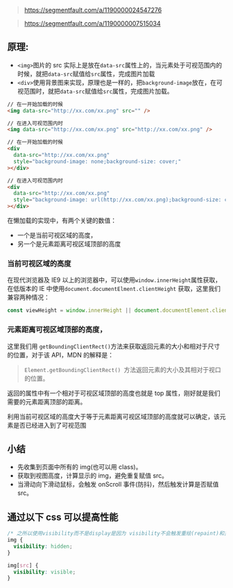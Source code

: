 > https://segmentfault.com/a/1190000024547276

> https://segmentfault.com/a/1190000007515034

## 原理:

- `<img>`图片的 src 实际上是放在`data-src`属性上的，当元素处于可视范围内的时候，就把`data-src`赋值给`src`属性，完成图片加载
- `<div>`使用背景图来实现，原理也是一样的，把`background-image`放在，在可视范围时，就把`data-src`赋值给`src`属性，完成图片加载。

```html
// 在一开始加载的时候
<img data-src="http://xx.com/xx.png" src="" />

// 在进入可视范围内时
<img data-src="http://xx.com/xx.png" src="http://xx.com/xx.png" />

// 在一开始加载的时候
<div
  data-src="http://xx.com/xx.png"
  style="background-image: none;background-size: cover;"
></div>

// 在进入可视范围内时
<div
  data-src="http://xx.com/xx.png"
  style="background-image: url(http://xx.com/xx.png);background-size: cover;"
></div>
```

在懒加载的实现中，有两个关键的数值：

- 一个是当前可视区域的高度，
- 另一个是元素距离可视区域顶部的高度

### 当前可视区域的高度

在现代浏览器及 IE9 以上的浏览器中，可以使用`window.innerHeight`属性获取，在低版本的 IE 中使用`document.documentElment.clientHeight` 获取，这里我们兼容两种情况：

```js
const viewHeight = window.innerHeight || document.documentElement.clientHeight;
```

### 元素距离可视区域顶部的高度，

这里我们用 `getBoundingClientRect()`方法来获取返回元素的大小和相对于尺寸的位置，对于该 API，MDN 的解释是：

> `Element.getBoundingClientRect() `方法返回元素的大小及其相对于视口的位置。

返回的属性中有一个相对于可视区域顶部的高度也就是 top 属性，刚好就是我们需要的元素距离顶部的距离。

利用当前可视区域的高度大于等于元素距离可视区域顶部的高度就可以确定，该元素是否已经进入到了可视范围

## 小结

- 先收集到页面中所有的 img(也可以用 class)。
- 获取到视图高度，计算显示的 img，避免重复赋值 src。
- 当滑动向下滑动鼠标，会触发 onScroll 事件(防抖)，然后触发计算是否赋值 src。

## 通过以下 css 可以提高性能

```css
/* 之所以使用visibility而不是display是因为 visibility不会触发重绘(repaint)和重排(reflow) */
img {
  visibility: hidden;
}

img[src] {
  visibility: visible;
}
```
